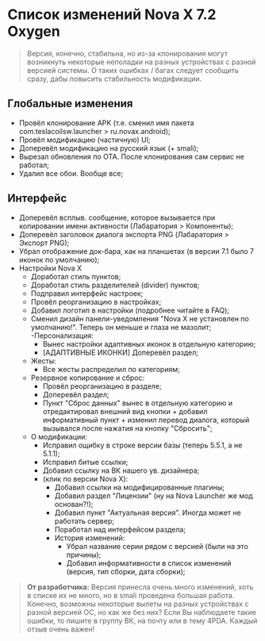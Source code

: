 # Список изменений Nova X 7.2 Oxygen

> Версия, конечно, стабильна, но из-за клонирования могут возникнуть некоторые неполадки на разных устройствах с разной версией системы. О таких ошибках / багах следует сообщить сразу, дабы повысить стабильность модификации.

## Глобальные изменения
- Провёл клонирование APK (т.е. сменил имя пакета com.teslacoilsw.launcher > ru.novax.android);
- Провёл модификацию (частичную) UI;
- Доперевёл модификацию на русский язык (+ smali);
- Вырезал обновления по ОТА. После клонирования сам сервис не работал;
- Удалил все обои. Вообще все;

## Интерфейс
- Доперевёл всплыв. сообщение, которое вызывается при копировании имени активности (Лабаратория > Компоненты);
- Доперевёл заголовок диалога экспорта PNG (Лабаратория > Экспорт PNG);
- Убрал отображение док-бара, как на планшетах (в версии 7.1 было 7 иконок по умолчанию);
- Настройки Nova X
  - Доработал стиль пунктов;
  - Доработал стиль разделителей (divider) пунктов;
  - Подправил интерфейс настроек;
  - Провёл реорганизацию в настройках;
  - Добавил логотип в настройки (подробнее читайте в FAQ);
  - Сменил дизайн панели-уведомления "Nova X не установлен по умолчанию!". Теперь он меньше и глаза не мазолит;
  -Персонализация:
    - Вынес настройки адаптивных иконок в отдельную категорию;
    - [АДАПТИВНЫЕ ИКОНКИ] Доперевёл раздел;
  - Жесты:
    - Все жесты распределил по категориям;
  - Резервное копирование и сброс:
    - Провёл реорганизацию в разделе;
    - Доперевёл раздел;
    - Пункт "Сброс данных" вынес в отдельную категорию и отредактировал внешний вид кнопки + добавил информативный пункт + изменил перевод диалога, который вызывался после нажатия на кнопку "Сбросить";
  - О модификации:
    - Исправил ощибку в строке версии базы (теперь 5.5.1, а не 5.1.1);
    - Исправил битые ссылки;
    - Добавил ссылку на ВК нашего ув. дизайнера;
    - (клик по версии Nova X):
      - Добавил ссылки на модифицированные плагины;
      - Добавил раздел "Лицензии" (ну на Nova Launcher же мод основан?!);
      - Добавил пункт "Актуальная версия". Иногда может не работать сервер;
      - Поработал над интерфейсом раздела;
      - История изменений:
        - Убрал название серии рядом с версией (были на это причины);
        - Добавил информативности в список изменений (версия, тип сборки, дата сборки);
 
> **От разработчика:** Версия принесла очень много изменений, хоть в списке их не много, но в smali проведена большая работа. Конечно, возможны некоторые вылеты на разных устройствах с разной версией ОС, но как же без них? Если Вы наблюдаете такие ошибки, то пишите в группу ВК, на почту или в тему 4PDA. Каждый отзыв очень важен!
